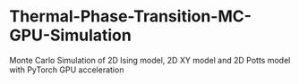 # Thermal-Phase-Transition-MC-GPU-Simulation
Monte Carlo Simulation of 2D Ising model, 2D XY model and 2D Potts model with PyTorch GPU acceleration
